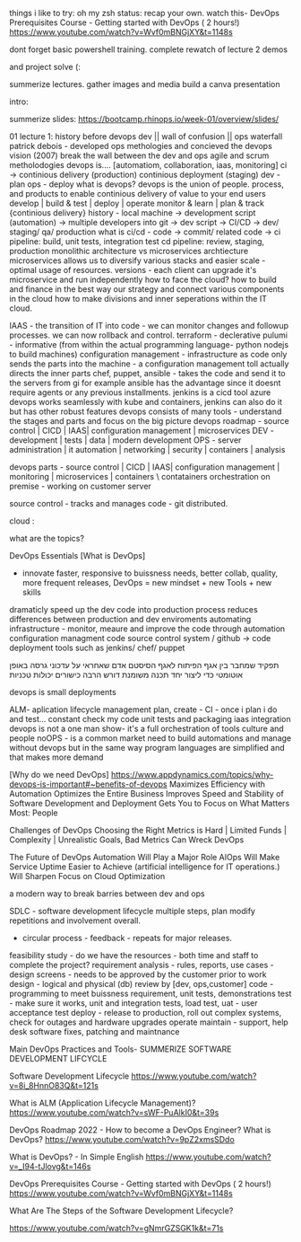 things i like to try: oh my zsh
status:
recap your own.
watch this-
DevOps Prerequisites Course - Getting started with DevOps ( 2 hours!)
https://www.youtube.com/watch?v=Wvf0mBNGjXY&t=1148s

dont forget basic powershell training.
complete rewatch of lecture 2 demos

and project solve (:

summerize lectures.
gather images and media
build a canva presentation

intro:

summerize slides:
https://bootcamp.rhinops.io/week-01/overview/slides/

01 lecture 1:
history before devops
dev || wall of confusion || ops
waterfall
patrick debois - developed ops methologies and concieved the devops vision (2007) break the wall between the dev and ops
agile and scrum metholodogies
devops is.... [automatiom, collaboration, iaas, monitoring]
ci -> continious delivery (production) continious deployment (staging)
dev - plan
ops - deploy
what is devops?
devops is the union of people. process, and products to enable continious delivery of value to your end users
develop | build & test | deploy | operate
monitor & learn | plan & track {continious delivery}
history - local machine -> development script (automation) -> multiple developers
into git -> dev script -> CI/CD -> dev/ staging/ qa/ production
what is ci/cd - code -> commit/ related code ->
ci pipeline: build, unit tests, integration test
cd pipeline: review, staging, production
monolithic architecture vs microservices archtiecture
microservices allows us to diversify various stacks and easier scale - optimal usage of resources.
versions - each client can upgrade it's microservice and run independently
how to face the cloud? how to build and finance in the best way our strategy and connect various components in the cloud
how to make divisions and inner seperations within the IT cloud.

IAAS - the transition of IT into code - we can monitor changes and followup processes. we can now rollback and control.
terraform - declerative
pulumi - informative (from within the actual programming language- python nodejs to build machines)
configuration management -
infrastructure as code only sends the parts into the machine - a configuration management toll actually directs the inner parts
chef, puppet, ansible - takes the code and send it to the servers from gi for example
ansible has the advantage since it doesnt require agents or any previous installments.
jenkins is a cicd tool
azure devops works seamlessly with kube and containers, jenkins can also do it but has other robust features
devops consists of many tools - understand the stages and parts and focus on the big picture
devops roadmap - source control | CICD | IAAS| configuration management | microservices
DEV - development | tests | data | modern development
OPS - server administration | it automation | networking | security | containers | analysis

devops parts - source control | CICD | IAAS| configuration management | monitoring | microservices | containers \ contatainers orchestration
on premise - working on customer server

source control - tracks and manages code - git distributed.

cloud :

what are the topics?

DevOps Essentials
[What is DevOps]

- innovate faster, responsive to buissness needs, better collab, quality, more frequent releases,
  DevOps = new mindset + new Tools + new skills

dramaticly speed up the dev code into production process
reduces differences between production and dev enviroments
automating infrastructure - monitor, meaure and improve the code through automation
configuration managment code
source control system / github -> code deployment tools such as jenkins/ chef/ puppet

תפקיד שמחבר בין אגף הפיתוח לאגף הסיסטם
אדם שאחראי על עדכוני גרסה באופן אוטומטי
כדי ליצור יחד תכנה משומנת דורש הרבה כישורים
יכולות טכניות

devops is small deployments

ALM- aplication lifecycle management
plan, create - CI - once i plan i do and test... constant check my code
unit tests and packaging
iaas integration
devops is not a one man show- it's a full orchestration of tools culture and people
noOPS - is a common market need to build automations and manage without devops but in the same way program languages are simplified and that makes more demand

[Why do we need DevOps] https://www.appdynamics.com/topics/why-devops-is-important#~benefits-of-devops
Maximizes Efficiency with Automation
Optimizes the Entire Business
Improves Speed and Stability of Software Development and Deployment
Gets You to Focus on What Matters Most: People

Challenges of DevOps
Choosing the Right Metrics is Hard | Limited Funds | Complexity | Unrealistic Goals, Bad Metrics Can Wreck DevOps

The Future of DevOps
Automation Will Play a Major Role
AIOps Will Make Service Uptime Easier to Achieve (artificial intelligence for IT operations.)
Will Sharpen Focus on Cloud Optimization

a modern way to break barries between dev and ops

SDLC - software development lifecycle
multiple steps, plan modify repetitions and involvement overall.

- circular process - feedback - repeats for major releases.

feasibility study - do we have the resources - both time and staff to complete the project?
requirement analysis - rules, reports, use cases - design screens - needs to be approved by the customer prior to work
design - logical and physical (db) review by [dev, ops,customer]
code - programming to meet buissness requirement, unit tests, demonstrations
test - make sure it works, unit and integration tests, load test, uat - user acceptance test
deploy - release to production, roll out complex systems, check for outages and hardware upgrades
operate maintain - support, help desk software fixes, patching and maintnance

Main DevOps Practices and Tools-
SUMMERIZE SOFTWARE DEVELOPMENT LIFCYCLE

Software Development Lifecycle
https://www.youtube.com/watch?v=8i_8HnnO83Q&t=121s

What is ALM (Application Lifecycle Management)?
https://www.youtube.com/watch?v=sWF-PuAlkI0&t=39s

DevOps Roadmap 2022 - How to become a DevOps Engineer? What is DevOps?
https://www.youtube.com/watch?v=9pZ2xmsSDdo

What is DevOps? - In Simple English
https://www.youtube.com/watch?v=_I94-tJlovg&t=146s

DevOps Prerequisites Course - Getting started with DevOps ( 2 hours!)
https://www.youtube.com/watch?v=Wvf0mBNGjXY&t=1148s

What Are The Steps of the Software Development Lifecycle?

https://www.youtube.com/watch?v=gNmrGZSGK1k&t=71s
